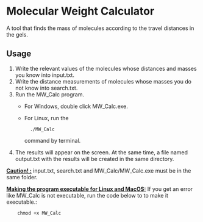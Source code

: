 # Molecular Weight Calculator

A tool that finds the mass of molecules according to the travel distances in the gels.

## Usage

1. Write the relevant values of the molecules whose distances and masses you know into input.txt.
2. Write the distance measurements of molecules whose masses you do not know into search.txt.
3. Run the MW_Calc program.
    * For Windows, double click MW_Calc.exe.
    * For Linux, run the
  
            ./MW_Calc 
      command by terminal.
4. The results will appear on the screen. At the same time, a file named output.txt with the results will be created in the same directory.
      
<b><u>Caution! :</b></u> input.txt, search.txt and MW_Calc/MW_Calc.exe must be in the same folder.

<b><u>Making the program executable for Linux and MacOS:</b></u>
If you get an error like MW_Calc is not executable, run the code below to to make it executable.:

        chmod +x MW_Calc

